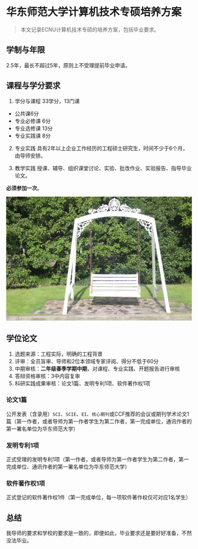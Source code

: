 # 华东师范大学计算机技术专硕培养方案
>本文记录ECNU计算机技术专硕的培养方案，包括毕业要求。

## 学制与年限
2.5年，最长不超过5年，原则上不受理提前毕业申请。

## 课程与学分要求
1. 学分与课程
33学分，13门课
- 公共课6分
- 专业必修课 6分
- 专业选修课 13分
- 专业实践课 8分

2. 专业实践
具有2年以上企业工作经历的工程硕士研究生，时间不少于6个月，由导师安排。

3. 教学实践
授课、辅导、组织课堂讨论、实验、批改作业、实验报告、指导毕业论文。

**必须参加一次**。

![](https://raw.githubusercontent.com/adolphlwq/osshub/master/oss/banner/cradle.jpg)

## 学位论文
1. 选题来源：工程实际，明确的工程背景
2. 评审：全员盲审、导师和2位本领域专家评阅、得分不低于60分
3. 中期审核：**二年级春季学期中期**，对课程、专业实践、开题报告进行审核
4. 答辩资格审核：3中内容复审
5. 科研实践成果审核：论文1篇、发明专利1项、软件著作权1项

### 论文1篇
公开发表（含录用）`SCI`、`SCIE`、`EI`、`核心期刊`或CCF推荐的会议或期刊学术论文1篇（第一作者，或者导师为第一作者学生为第二作者，第一完成单位，通讯作者的第一署名单位为华东师范大学）

### 发明专利1项
正式受理的发明专利1项（第一作者，或者导师为第一作者学生为第二作者，第一完成单位、通讯作者的第一署名单位为华东师范大学）

### 软件著作权1项
正式登记的软件著作权1件（第一完成单位，每一项软件著作权仅可对应1名学生）

## 总结
我导师的要求和学校的要求是一致的，即便如此，毕业要求还是要好好准备，不然没法毕业。